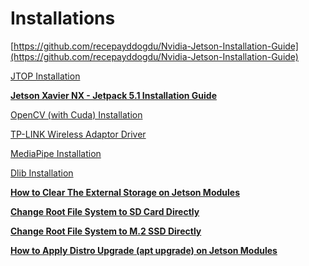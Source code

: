 # Installations

[https://github.com/recepayddogdu/Nvidia-Jetson-Installation-Guide](https://github.com/recepayddogdu/Nvidia-Jetson-Installation-Guide)

[JTOP Installation](Installations%20981b220c4eb5495690827fe422a7cb91/JTOP%20Installation%20096f89d353be4d8ea257580443b98995.md)

[**Jetson Xavier NX - Jetpack 5.1 Installation Guide**](Installations%20981b220c4eb5495690827fe422a7cb91/Jetson%20Xavier%20NX%20-%20Jetpack%205%201%20Installation%20Guide%20a377a0fbcae545d9a80e74bf4812fb96.md)

[OpenCV (with Cuda) Installation](Installations%20981b220c4eb5495690827fe422a7cb91/OpenCV%20(with%20Cuda)%20Installation%20c623ff8048c9421f8a2e14d1ba9d1633.md)

[TP-LINK Wireless Adaptor Driver](Installations%20981b220c4eb5495690827fe422a7cb91/TP-LINK%20Wireless%20Adaptor%20Driver%20e9bd23a36441439596bfc9a26eeca544.md)

[MediaPipe Installation](Installations%20981b220c4eb5495690827fe422a7cb91/MediaPipe%20Installation%206045ee0efb09499a82608ad5ae3dc695.md)

[Dlib Installation](Installations%20981b220c4eb5495690827fe422a7cb91/Dlib%20Installation%209d1214a0cba5484e8cb9c2037995142d.md)

[****How to Clear The External Storage on Jetson Modules****](Installations%20981b220c4eb5495690827fe422a7cb91/How%20to%20Clear%20The%20External%20Storage%20on%20Jetson%20Module%20fa019a382f0e49579dc71b92567ecfc1.md)

[****Change Root File System to SD Card Directly****](Installations%20981b220c4eb5495690827fe422a7cb91/Change%20Root%20File%20System%20to%20SD%20Card%20Directly%206e47684a414b4079af48a3bb42996adb.md)

[****Change Root File System to M.2 SSD Directly****](Installations%20981b220c4eb5495690827fe422a7cb91/Change%20Root%20File%20System%20to%20M%202%20SSD%20Directly%206946da0eca4040529ffbb368cc3187ae.md)

[****How to Apply Distro Upgrade (apt upgrade) on Jetson Modules****](Installations%20981b220c4eb5495690827fe422a7cb91/How%20to%20Apply%20Distro%20Upgrade%20(apt%20upgrade)%20on%20Jetso%2068549e38794044f98818fce4dce3cf2e.md)